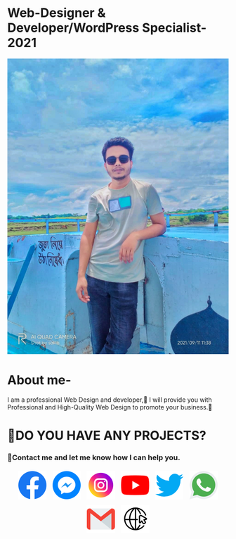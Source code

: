 # Web-Designer & Developer/WordPress Specialist-2021
<a href="https://www.facebook.com/mdzahirulislam.official">
    <img src="Developer zahir.jpeg" alt="zahir developer zahir ">
</a>
<h1>About me- </h1>
<p>
    I am a professional Web Design and developer,🥰 I will provide you with Professional and High-Quality Web Design to promote your business.🚀
</p>

<h1>🔴DO YOU HAVE ANY PROJECTS?</h1>
<h3>🔹Contact me and let me know how I can help you.</h3>

<div style="text-align: center; margin: auto;">
<a style="display: inline-block; margin: 5px;" href="https://www.facebook.com/mdzahirulislam.official"><img src="Dev social link images/001-facebook.png" alt="developer zahir"></a>
<a style="display: inline-block; margin: 5px;" href="m.me/mdzahirulislam.official"><img src="Dev social link images/002-messenger.png" alt="developer zahir"></a>
<a style="display: inline-block; margin: 5px;" href="https://www.instagram.com/developer_zahir.me"><img src="Dev social link images/003-instagram.png" alt="developer zahir"></a>
<a style="display: inline-block; margin: 5px;" href="https://www.youtube.com/channel/UC4yq5K55qV4m3cTne_ZrC2g"><img src="Dev social link images/004-youtube.png" alt="developer zahir"></a>
<a style="display: inline-block; margin: 5px;" href="https://twitter.com/IvZahirulislam"><img src="Dev social link images/005-twitter.png" alt="developer zahir"></a>
<a style="display: inline-block; margin: 5px;" href="tel:+88801775425643"><img src="Dev social link images/006-whatsapp.png" alt="developer zahir"></a>
<a style="display: inline-block; margin: 5px;" href="mailto:zahirulislam.iv@gmail.com"><img src="Dev social link images/007-gmail.png" alt="developer zahir"></a>
<a style="display: inline-block; margin: 5px;" href="https://developerzahir.me"><img src="Dev social link images/008-web.png" alt="developer zahir"></a>
</div>